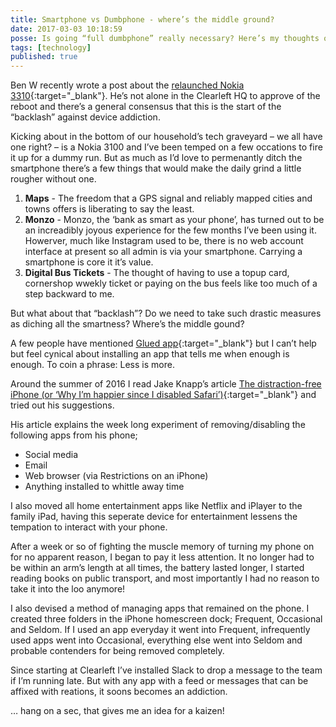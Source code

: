 ```yaml
---
title: Smartphone vs Dumbphone - where’s the middle ground?
date: 2017-03-03 10:18:59
posse: Is going “full dumbphone” really necessary? Here’s my thoughts on dumbing down the smartphone
tags: [technology]
published: true
---
```


Ben W recently wrote a post about the [relaunched Nokia 3310](https://clearleft.com/posts/433){:target="_blank"}. He’s not alone in the Clearleft HQ to approve of the reboot and there’s a general consensus that this is the start of the “backlash” against device addiction.

Kicking about in the bottom of our household’s tech graveyard – we all have one right? – is a Nokia 3100 and I’ve been temped on a few occations to fire it up for a dummy run. But as much as I’d love to permenantly ditch the smartphone there’s a few things that would make the daily grind a little rougher without one.

1. **Maps** - The freedom that a GPS signal and reliably mapped cities and towns offers is liberating to say the least.
2. **Monzo** - Monzo, the ‘bank as smart as your phone’, has turned out to be an increadibly joyous experience for the few months I’ve been using it. Howerver, much like Instagram used to be, there is no web account interface at present so all admin is via your smartphone. Carrying a smartphone is core it it’s value.
3. **Digital Bus Tickets** - The thought of having to use a topup card, cornershop wwekly ticket or paying on the bus feels like too much of a step backward to me.

But what about that “backlash”? Do we need to take such drastic measures as diching all the smartness? Where’s the middle gound?

A few people have mentioned [Glued app](http://www.glued.to/){:target="_blank"} but I can’t help but feel cynical about installing an app that tells me when enough is enough. To coin a phrase: Less is more.

Around the summer of 2016 I read Jake Knapp’s article [The distraction-free iPhone (or ‘Why I’m happier since I disabled Safari’)](https://medium.com/time-dorks/the-distraction-free-iphone-or-why-im-happier-since-i-disabled-safari-80f8d525b0d8#.lz8vhofip){:target="_blank"} and tried out his suggestions.

His article explains the week long experiment of removing/disabling the following apps from his phone;

* Social media
* Email
* Web browser (via Restrictions on an iPhone)
* Anything installed to whittle away time

I also moved all home entertainment apps like Netflix and iPlayer to the family iPad, having this seperate device for entertainment lessens the tempation to interact with your phone.

After a week or so of fighting the muscle memory of turning my phone on for no apparent reason, I began to pay it less attention. It no longer had to be within an arm’s length at all times, the battery lasted longer, I started reading books on public transport, and most importantly I had no reason to take it into the loo anymore!

I also devised a method of managing apps that remained on the phone. I created three folders in the iPhone homescreen dock; Frequent, Occasional and Seldom. If I used an app everyday it went into Frequent, infrequently used apps went into Occasional, everything else went into Seldom and probable contenders for being removed completely.

Since starting at Clearleft I’ve installed Slack to drop a message to the team if I’m running late. But with any app with a feed or messages that can be affixed with reations, it soons becomes an addiction.

… hang on a sec, that gives me an idea for a kaizen!
